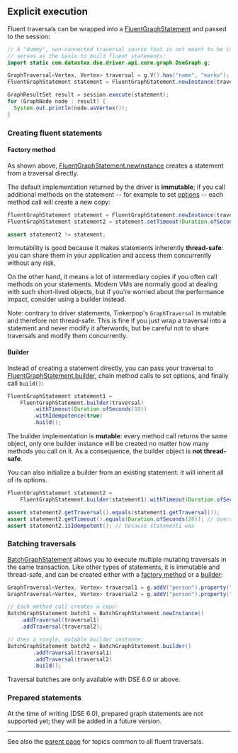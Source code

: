 ## Explicit execution

Fluent traversals can be wrapped into a [FluentGraphStatement] and passed to the session:

```java
// A "dummy", non-connected traversal source that is not meant to be iterated directly, but instead
// serves as the basis to build fluent statements:
import static com.datastax.dse.driver.api.core.graph.DseGraph.g;

GraphTraversal<Vertex, Vertex> traversal = g.V().has("name", "marko");
FluentGraphStatement statement = FluentGraphStatement.newInstance(traversal);

GraphResultSet result = session.execute(statement);
for (GraphNode node : result) {
  System.out.println(node.asVertex());
}
```

### Creating fluent statements

#### Factory method

As shown above, [FluentGraphStatement.newInstance] creates a statement from a traversal directly.

The default implementation returned by the driver is **immutable**; if you call additional methods
on the statement -- for example to set [options](../../options/) -- each method call will create a
new copy:

```java
FluentGraphStatement statement = FluentGraphStatement.newInstance(traversal);
FluentGraphStatement statement2 = statement.setTimeout(Duration.ofSeconds(10));

assert statement2 != statement;
``` 

Immutability is good because it makes statements inherently **thread-safe**: you can share them in
your application and access them concurrently without any risk.

On the other hand, it means a lot of intermediary copies if you often call methods on your
statements. Modern VMs are normally good at dealing with such short-lived objects, but if you're
worried about the performance impact, consider using a builder instead.

Note: contrary to driver statements, Tinkerpop's `GraphTraversal` is mutable and therefore not
thread-safe. This is fine if you just wrap a traversal into a statement and never modify it
afterwards, but be careful not to share traversals and modify them concurrently.

#### Builder

Instead of creating a statement directly, you can pass your traversal to
[FluentGraphStatement.builder], chain method calls to set options, and finally call `build()`:

```java
FluentGraphStatement statement1 =
    FluentGraphStatement.builder(traversal)
        .withTimeout(Duration.ofSeconds(10))
        .withIdempotence(true)
        .build();
```

The builder implementation is **mutable**: every method call returns the same object, only one
builder instance will be created no matter how many methods you call on it. As a consequence, the
builder object is **not thread-safe**.

You can also initialize a builder from an existing statement: it will inherit all of its options.

```java
FluentGraphStatement statement2 =
    FluentGraphStatement.builder(statement1).withTimeout(Duration.ofSeconds(20)).build();

assert statement2.getTraversal().equals(statement1.getTraversal());
assert statement2.getTimeout().equals(Duration.ofSeconds(20)); // overridden by the builder
assert statement2.isIdempotent(); // because statement1 was
```

### Batching traversals

[BatchGraphStatement] allows you to execute multiple mutating traversals in the same transaction.
Like other types of statements, it is immutable and thread-safe, and can be created either with a
[factory method][BatchGraphStatement.newInstance] or a [builder][BatchGraphStatement.builder]: 

```java
GraphTraversal<Vertex, Vertex> traversal1 = g.addV("person").property("name", "batch1").property("age", 1);
GraphTraversal<Vertex, Vertex> traversal2 = g.addV("person").property("name", "batch2").property("age", 2);

// Each method call creates a copy:
BatchGraphStatement batch1 = BatchGraphStatement.newInstance()
    .addTraversal(traversal1)
    .addTraversal(traversal2);

// Uses a single, mutable builder instance:
BatchGraphStatement batch2 = BatchGraphStatement.builder()
        .addTraversal(traversal1)
        .addTraversal(traversal2)
        .build();
```

Traversal batches are only available with DSE 6.0 or above.

### Prepared statements

At the time of writing (DSE 6.0), prepared graph statements are not supported yet; they will be
added in a future version.

-----

See also the [parent page](../) for topics common to all fluent traversals. 

[FluentGraphStatement]:             https://docs.datastax.com/en/drivers/java/4.4/com/datastax/dse/driver/api/core/graph/FluentGraphStatement.html
[FluentGraphStatement.newInstance]: https://docs.datastax.com/en/drivers/java/4.4/com/datastax/dse/driver/api/core/graph/FluentGraphStatement.html#newInstance-org.apache.tinkerpop.gremlin.process.traversal.dsl.graph.GraphTraversal-
[FluentGraphStatement.builder]:     https://docs.datastax.com/en/drivers/java/4.4/com/datastax/dse/driver/api/core/graph/FluentGraphStatement.html#builder-org.apache.tinkerpop.gremlin.process.traversal.dsl.graph.GraphTraversal-
[BatchGraphStatement]:              https://docs.datastax.com/en/drivers/java/4.4/com/datastax/dse/driver/api/core/graph/BatchGraphStatement.html
[BatchGraphStatement.newInstance]:  https://docs.datastax.com/en/drivers/java/4.4/com/datastax/dse/driver/api/core/graph/BatchGraphStatement.html#newInstance--
[BatchGraphStatement.builder]:      https://docs.datastax.com/en/drivers/java/4.4/com/datastax/dse/driver/api/core/graph/BatchGraphStatement.html#builder--
